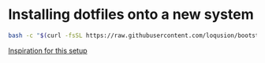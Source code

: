 # Installing dotfiles onto a new system

```sh
bash -c "$(curl -fsSL https://raw.githubusercontent.com/loqusion/bootstrap/main/install.sh)"
```

[Inspiration for this setup](https://www.atlassain.com/git/tutorials/dotfiles)
